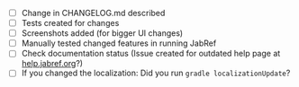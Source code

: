 <!-- describe the changes you have made here: what, why, ... -->

- [ ] Change in CHANGELOG.md described
- [ ] Tests created for changes
- [ ] Screenshots added (for bigger UI changes)
- [ ] Manually tested changed features in running JabRef
- [ ] Check documentation status (Issue created for outdated help page at [help.jabref.org](https://github.com/JabRef/help.jabref.org/issues)?)
- [ ] If you changed the localization: Did you run `gradle localizationUpdate`?
